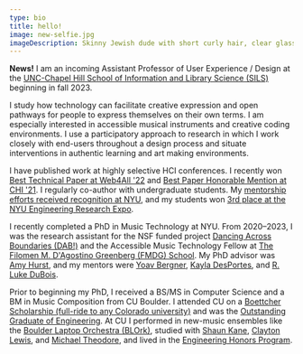 ```yaml
---
type: bio
title: hello!
image: new-selfie.jpg
imageDescription: Skinny Jewish dude with short curly hair, clear glasses with a white shirt and denim jacket.
---
```

**News!** I am an incoming Assistant Professor of User Experience / Design at the [UNC-Chapel Hill School of Information and Library Science (SILS)](https://sils.unc.edu/) beginning in fall 2023.

I study how technology can facilitate creative expression and open pathways for people to express themselves on their own terms. I am especially interested in accessible musical instruments and creative coding environments. I use a participatory approach to research in which I work closely with end-users throughout a design process and situate interventions in authentic learning and art making environments.

I have published work at highly selective HCI conferences. I recently won [Best Technical Paper at Web4All '22](https://www.w4a.info/2022/?page_id=348) and [Best Paper Honorable Mention at CHI '21](https://programs.sigchi.org/chi/2021/program/content/47810). I  regularly co-author with undergraduate students. My [mentorship efforts received recognition at NYU](https://meet.nyu.edu/academics/music-technology-and-accessibility-a-vertically-integrated-project/), and my students won [3rd place at the NYU Engineering Research Expo](https://engineering.nyu.edu/research-innovation/student-research/research-excellence-exhibit).

I recently completed a PhD in Music Technology at NYU. From 2020–2023, I was the research assistant for the NSF funded project [Dancing Across Boundaries (DAB!)](https://www.kayladesportes.com/project/dab/) and the Accessible Music Technology Fellow at [The Filomen M. D'Agostino Greenberg (FMDG) School](https://fmdgmusicschool.org). My PhD advisor was [Amy Hurst](http://amyhurst.com), and my mentors were [Yoav Bergner](https://steinhardt.nyu.edu/people/yoav-bergner), [Kayla DesPortes](https://www.kayladesportes.com), and [R. Luke DuBois](https://www.lukedubois.com).

Prior to beginning my PhD, I received a BS/MS in Computer Science and a BM in Music Composition from CU Boulder. I attended CU on a [Boettcher Scholarship (full-ride to any Colorado university)](https://boettcherfoundation.org/colorado-scholarship) and was the [Outstanding Graduate of Engineering](https://www.colorado.edu/cs/2016/12/07/cs-student-named-colleges-outstanding-graduate). At CU I performed in new-music ensembles like the [Boulder Laptop Orchestra (BLOrk)](https://www.colorado.edu/music/ensembles/blork-boulder-laptop-orchestra), studied with [Shaun Kane](http://shaunkane.com), [Clayton Lewis](https://spot.colorado.edu/~clayton/), and [Michael Theodore](https://michaeltheodore.info), and lived in the [Engineering Honors Program](https://cuengineeringhonors.com).
